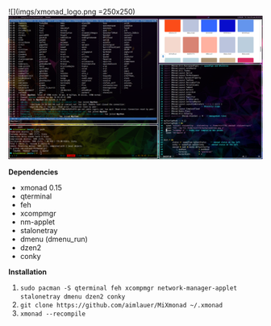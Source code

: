 ![](imgs/xmonad_logo.png =250x250)
![](screenshots/1.png)

**Dependencies**  
- xmonad 0.15
- qterminal
- feh
- xcompmgr
- nm-applet
- stalonetray
- dmenu (dmenu_run)
- dzen2
- conky

**Installation**  
1. `sudo pacman -S qterminal feh xcompmgr network-manager-applet stalonetray dmenu dzen2 conky`
2. `git clone https://github.com/aimlauer/MiXmonad ~/.xmonad`
3. `xmonad --recompile`
